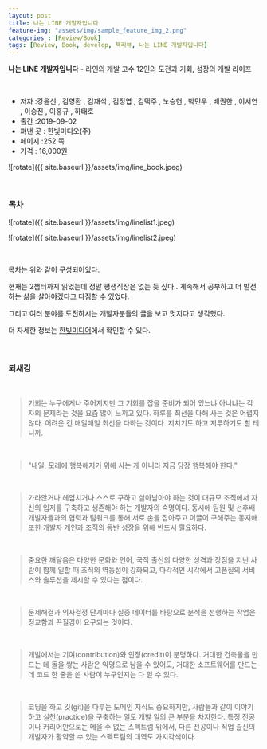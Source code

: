 ```yaml
---
layout: post
title: 나는 LINE 개발자입니다
feature-img: "assets/img/sample_feature_img_2.png"
categories : [Review/Book]
tags: [Review, Book, develop, 책리뷰, 나는 LINE 개발자입니다]
---
```


**나는 LINE 개발자입니다** - 라인의 개발 고수 12인의 도전과 기회, 성장의 개발 라이프

<br>

* 저자 :강윤신 , 김영환 , 김재석 , 김정엽 , 김택주 , 노승헌 , 박민우 , 배권한 , 이서연 , 이승진 , 이홍규 , 하태호
* 출간 :2019-09-02
* 펴낸 곳 : 한빛미디오(주)
* 페이지 :252 쪽
* 가격 : 16,000원


![rotate]({{ site.baseurl }}/assets/img/line_book.jpeg)

<br>

### 목차

![rotate]({{ site.baseurl }}/assets/img/linelist1.jpeg)


![rotate]({{ site.baseurl }}/assets/img/linelist2.jpeg)

<br>

목차는 위와 같이 구성되어있다.

현재는 2챕터까지 읽었는데 정말 평생직장은 없는 듯 싶다.. 계속해서 공부하고 더 발전하는 삶을 살아야겠다고 다짐할 수 있었다.

그리고 여러 분야를 도전하시는 개발자분들의 글을 보고 멋지다고 생각했다.

더 자세한 정보는 [한빛미디어](http://www.hanbit.co.kr/store/books/look.php?p_code=B3137155711
)에서 확인할 수 있다.

<br>

### 되새김

<br>

> 기회는 누구에게나 주어지지만 그 기회를 잡을 준비가 되어 있느냐 아니냐는 각자의 문제라는 것을 요즘 많이 느끼고 있다. 하루를 최선을 다해 사는 것은 어렵지 않다. 어려운 건 매일매일 최선을 다하는 것이다. 지치기도 하고 지루하기도 할 테니까.

<br>

> "내일, 모레에 행복해지기 위해 사는 게 아니라 지금 당장 행복해야 한다."

<br>

> 가라앉거나 헤엄치거나 스스로 구하고 살아남아야 하는 것이 대규모 조직에서 자신의 입지를 구축하고 생존해야 하는 개발자의 숙명이다. 동시에 팀원 및 선후배 개발자들과의 협력과 팀워크를 통해 서로 손을 잡아주고 이끌어 구해주는 동지애 또한 개발자 개인과 조직의 동반 성장을 위해 반드시 필요하다.

<br>

> 중요한 깨달음은 다양한 문화와 언어, 국적 출신의 다양한 성격과 장점을 지닌 사람이 함께 일할 때 조직의 역동성이 강화되고, 다각적인 시각에서 고품질의 서비스와 솔루션을 제시할 수 있다는 점이다.

<br>

> 문제해결과 의사결정 단계마다 실증 데이터를 바탕으로 분석을 선행하는 작업은 정교함과 끈질김이 요구되는 것이다.

<br>

> 개발에서는 기여(contribution)와 인정(credit)이 분명하다. 거대한 건축물을 만드는 데 돌을 쌓는 사람은 익명으로 남을 수 있어도, 거대한 소프트웨어를 만드는 데 코드 한 줄을 쓴 사람이 누구인지는 다 알 수 있다.

<br>

> 코딩을 하고 깃(git)을 다루는 도메인 지식도 중요하지만, 사람들과 같이 이야기하고 실천(practice)을 구축하는 일도 개발 일의 큰 부분을 차지한다. 특정 전공이나 커리어만으로는 메울 수 없는 스펙트럼 위에서, 다른 전공이나 직업 출신의 개발자가 활약할 수 있는 스펙트럼의 대역도 가지각색이다.



